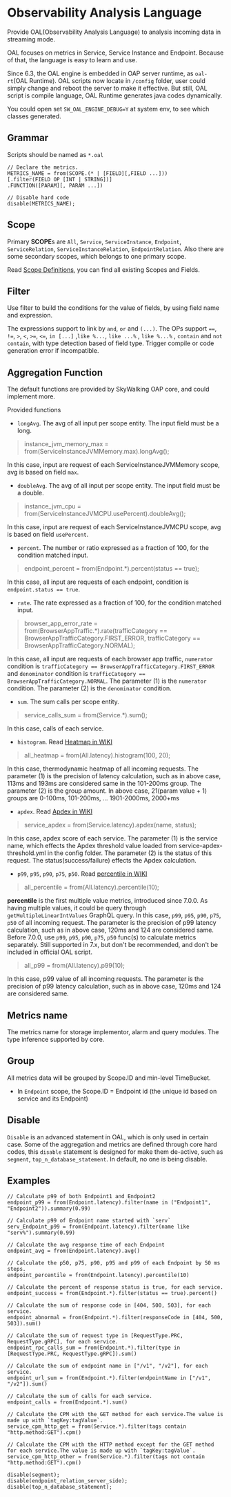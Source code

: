 # Observability Analysis Language

Provide OAL(Observability Analysis Language) to analysis incoming data in streaming mode.

OAL focuses on metrics in Service, Service Instance and Endpoint. Because of that, the language is easy to learn and use.

Since 6.3, the OAL engine is embedded in OAP server runtime, as `oal-rt`(OAL Runtime). OAL scripts now locate in `/config` folder, user could simply change and reboot the server to make it effective. But still, OAL script is compile language, OAL Runtime generates java codes dynamically.

You could open set `SW_OAL_ENGINE_DEBUG=Y` at system env, to see which classes generated.

## Grammar

Scripts should be named as `*.oal`

```
// Declare the metrics.
METRICS_NAME = from(SCOPE.(* | [FIELD][,FIELD ...]))
[.filter(FIELD OP [INT | STRING])]
.FUNCTION([PARAM][, PARAM ...])

// Disable hard code 
disable(METRICS_NAME);
```

## Scope

Primary **SCOPE**s are `All`, `Service`, `ServiceInstance`, `Endpoint`, `ServiceRelation`, `ServiceInstanceRelation`, `EndpointRelation`. Also there are some secondary scopes, which belongs to one primary scope.

Read [Scope Definitions](https://github.com/apache/skywalking/blob/master/docs/en/concepts-and-designs/scope-definitions.md), you can find all existing Scopes and Fields.

## Filter

Use filter to build the conditions for the value of fields, by using field name and expression.

The expressions support to link by `and`, `or` and `(...)`. The OPs support `==`, `!=`, `>`, `<`, `>=`, `<=`, `in [...]` ,`like %...`, `like ...%` , `like %...%` , `contain` and `not contain`, with type detection based of field type. Trigger compile or code generation error if incompatible.

## Aggregation Function

The default functions are provided by SkyWalking OAP core, and could implement more.

Provided functions

- `longAvg`. The avg of all input per scope entity. The input field must be a long.

> instance_jvm_memory_max = from(ServiceInstanceJVMMemory.max).longAvg();

In this case, input are request of each ServiceInstanceJVMMemory scope, avg is based on field `max`.

- `doubleAvg`. The avg of all input per scope entity. The input field must be a double.

> instance_jvm_cpu = from(ServiceInstanceJVMCPU.usePercent).doubleAvg();

In this case, input are request of each ServiceInstanceJVMCPU scope, avg is based on field `usePercent`.

- `percent`. The number or ratio expressed as a fraction of 100, for the condition matched input.

> endpoint_percent = from(Endpoint.*).percent(status == true);

In this case, all input are requests of each endpoint, condition is `endpoint.status == true`.

- `rate`. The rate expressed as a fraction of 100, for the condition matched input.

> browser_app_error_rate = from(BrowserAppTraffic.*).rate(trafficCategory == BrowserAppTrafficCategory.FIRST_ERROR, trafficCategory == BrowserAppTrafficCategory.NORMAL);

In this case, all input are requests of each browser app traffic, `numerator` condition is `trafficCategory == BrowserAppTrafficCategory.FIRST_ERROR` and `denominator` condition is `trafficCategory == BrowserAppTrafficCategory.NORMAL`. The parameter (1) is the `numerator` condition. The parameter (2) is the `denominator` condition.

- `sum`. The sum calls per scope entity.

> service_calls_sum = from(Service.*).sum();

In this case, calls of each service.

- `histogram`. Read [Heatmap in WIKI](https://en.wikipedia.org/wiki/Heat_map)

> all_heatmap = from(All.latency).histogram(100, 20);

In this case, thermodynamic heatmap of all incoming requests. The parameter (1) is the precision of latency calculation, such as in above case, 113ms and 193ms are considered same in the 101-200ms group. The parameter (2) is the group amount. In above case, 21(param value + 1) groups are 0-100ms, 101-200ms, ... 1901-2000ms, 2000+ms

- `apdex`. Read [Apdex in WIKI](https://en.wikipedia.org/wiki/Apdex)

> service_apdex = from(Service.latency).apdex(name, status);

In this case, apdex score of each service. The parameter (1) is the service name, which effects the Apdex threshold value loaded from service-apdex-threshold.yml in the config folder. The parameter (2) is the status of this request. The status(success/failure) effects the Apdex calculation.

- `p99`, `p95`, `p90`, `p75`, `p50`. Read [percentile in WIKI](https://en.wikipedia.org/wiki/Percentile)

> all_percentile = from(All.latency).percentile(10);

**percentile** is the first multiple value metrics, introduced since 7.0.0. As having multiple values, it could be query through `getMultipleLinearIntValues` GraphQL query. In this case, `p99`, `p95`, `p90`, `p75`, `p50` of all incoming request. The parameter is the precision of p99 latency calculation, such as in above case, 120ms and 124 are considered same. Before 7.0.0, use `p99`, `p95`, `p90`, `p75`, `p50` func(s) to calculate metrics separately. Still supported in 7.x, but don't be recommended, and don't be included in official OAL script.

> all_p99 = from(All.latency).p99(10);

In this case, p99 value of all incoming requests. The parameter is the precision of p99 latency calculation, such as in above case, 120ms and 124 are considered same.

## Metrics name

The metrics name for storage implementor, alarm and query modules. The type inference supported by core.

## Group

All metrics data will be grouped by Scope.ID and min-level TimeBucket.

- In `Endpoint` scope, the Scope.ID = Endpoint id (the unique id based on service and its Endpoint)

## Disable

`Disable` is an advanced statement in OAL, which is only used in certain case. Some of the aggregation and metrics are defined through core hard codes, this `disable` statement is designed for make them de-active, such as `segment`, `top_n_database_statement`. In default, no one is being disable.

## Examples

```
// Calculate p99 of both Endpoint1 and Endpoint2
endpoint_p99 = from(Endpoint.latency).filter(name in ("Endpoint1", "Endpoint2")).summary(0.99)

// Calculate p99 of Endpoint name started with `serv`
serv_Endpoint_p99 = from(Endpoint.latency).filter(name like "serv%").summary(0.99)

// Calculate the avg response time of each Endpoint
endpoint_avg = from(Endpoint.latency).avg()

// Calculate the p50, p75, p90, p95 and p99 of each Endpoint by 50 ms steps.
endpoint_percentile = from(Endpoint.latency).percentile(10)

// Calculate the percent of response status is true, for each service.
endpoint_success = from(Endpoint.*).filter(status == true).percent()

// Calculate the sum of response code in [404, 500, 503], for each service.
endpoint_abnormal = from(Endpoint.*).filter(responseCode in [404, 500, 503]).sum()

// Calculate the sum of request type in [RequestType.PRC, RequestType.gRPC], for each service.
endpoint_rpc_calls_sum = from(Endpoint.*).filter(type in [RequestType.PRC, RequestType.gRPC]).sum()

// Calculate the sum of endpoint name in ["/v1", "/v2"], for each service.
endpoint_url_sum = from(Endpoint.*).filter(endpointName in ["/v1", "/v2"]).sum()

// Calculate the sum of calls for each service.
endpoint_calls = from(Endpoint.*).sum()

// Calculate the CPM with the GET method for each service.The value is made up with `tagKey:tagValue`.
service_cpm_http_get = from(Service.*).filter(tags contain "http.method:GET").cpm()

// Calculate the CPM with the HTTP method except for the GET method for each service.The value is made up with `tagKey:tagValue`.
service_cpm_http_other = from(Service.*).filter(tags not contain "http.method:GET").cpm()

disable(segment);
disable(endpoint_relation_server_side);
disable(top_n_database_statement);
```